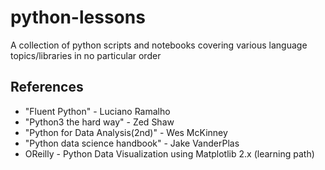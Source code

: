 # python-lessons
A collection of python scripts and notebooks covering various language topics/libraries in no particular order

## References
- "Fluent Python" - Luciano Ramalho
- "Python3 the hard way" - Zed Shaw
- "Python for Data Analysis(2nd)" - Wes McKinney
- "Python data science handbook" - Jake VanderPlas
- OReilly - Python Data Visualization using Matplotlib 2.x (learning path)
